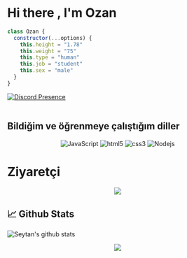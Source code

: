 # Hi there , I'm Ozan

```js
class Ozan {
  constructor(...options) {
    this.height = "1.78"
    this.weight = "75"
    this.type = "human"
    this.job = "student"
    this.sex = "male"
  }
}
```
[![Discord Presence](https://lanyard-profile-readme.vercel.app/api/438757131819286529)](https://discord.com/users/438757131819286529) <br><br> 

## Bildiğim ve öğrenmeye çalıştığım diller

<div align="center">
<img alt="JavaScript" align="center" src="https://img.shields.io/badge/-Javascript-edb200?style=flat-square&logo=javascript&logoColor=white"/>
<img alt="html5" align="center" src="https://img.shields.io/badge/-HTML5-E34F26?style=flat-square&logo=html5&logoColor=white"/>
<img alt="css3" align="center" src="https://img.shields.io/badge/-CSS-264de4?style=flat-square&logo=css3&logoColor=white"/>
<img alt="Nodejs" align="center" src="https://img.shields.io/badge/-Nodejs-43853d?style=flat-square&logo=Node.js&logoColor=white"/>
</div>



# Ziyaretçi  
<p align = "center">
</p>
<p align = "center">
<img src="https://profile-counter.glitch.me/{Seytan0}/count.svg" />
</p> 


## 📈 Github Stats

![Seytan's github stats](https://github-readme-stats.vercel.app/api?username=Seytan0&show_icons=true&theme=merko)

<p align="center">
<img src="https://github-profile-trophy.vercel.app/?username=Seytan0&theme=radical"/>
</p>
